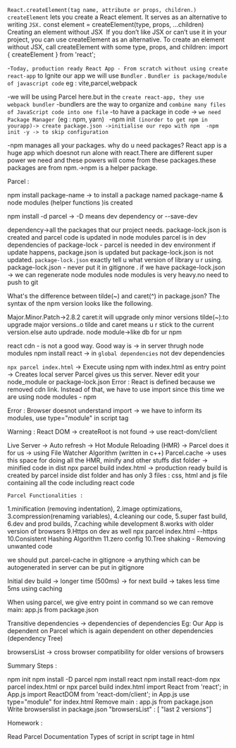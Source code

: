 `React.createElement(tag name, attribute or props, children.)`
`createElement` lets you create a React element. It serves as an alternative to writing `JSX.`
const element = createElement(type, props, ...children)
Creating an element without JSX 
If you don’t like JSX or can’t use it in your project, you can use createElement as an alternative.
To create an element without JSX, call createElement with some type, props, and children:
import { createElement } from 'react';

-`Today, production ready React App - From scratch without using create react-app`
to Ignite our app we will use `Bundler` . `Bundler is package/module of javascript code` eg : vite,parcel,webpack

-we will be using Parcel here.but in the `create react-app, they use webpack bundler`
-bundlers are the way to organize and `combine many files of JavaScript code into one file`
-to have a package in code -> `we need Package Manager `(eg : npm, yarn)
`
`-npm init` (inorder to get npm in yourapp)-> create package.json ->initialise our repo with npm 
-npm init -y -> to skip configuration`

-npm manages all your packages.
why do u need packages?
React app is a huge app which doesnot run alone with react.There are different super power we need and these powers will come from these packages.these packages are from npm.->npm is a helper package.

Parcel :

npm install package-name -> to install a package named package-name  & node modules (helper functions )is created 

npm install -d parcel -> -D means dev dependency or --save-dev

dependency->all the packages that our project needs.
package-lock.json is created and parcel code is updated in node modules
parcel is in dev dependencies of package-lock - parcel is needed in dev environment
if update happens, package.json is updated but package-lock.json is not updated.
`package-lock.json` exactly tell u what  version of library u r using.
package-lock.json - never put it in gitignore .
if we have package-lock.json -> we can regenerate node modules
node modules is very heavy.no need to push to git




What's the difference between tilde(~) and caret(^) in package.json?
The syntax of the npm version looks like the following.

Major.Minor.Patch->2.8.2 
caret:it will upgrade only minor versions
tilde(~):to upgrade major versions..o tilde and caret means u r stick to the current version.else auto updrade.
node module->like db for ur npm

react cdn - is not a good way. Good way is -> in server thrugh node modules
npm install react -> in `global dependencies` not dev dependencies

`npx parcel index.html` -> Execute using npm with index.html as entry point -> Creates local server
Parcel gives us this server.
Never edit your node_module or package-lock.json
Error : React is defined because we removed cdn link. Instead of that, we have to use import since this time we are using node modules - npm

Error : Browser doesnot understand import -> we have to inform its modules, use type="module" in script tag

Warning : React DOM -> createRoot is not found -> use react-dom/client

Live Server -> Auto refresh -> Hot Module Reloading (HMR) -> Parcel does it for us -> using File Watcher Algorithm (written in c++) Parcel.cache -> uses this space for doing all the HMR, minify and other stuffs dist folder -> minified code in dist npx parcel build index.html -> production ready build is created by parcel inside dist folder and has only 3 files : css, html and js file containing all the code including react code

`Parcel Functionalities :`

1.minification (removing indentation),
2.image optimizations,
3.compression(renaming variables),
4.cleaning our code,
5.super fast build,
6.dev and prod builds,
7.caching while development
8.works with older version of browsers
9.Https on dev as well npx parcel index.html --https 10.Consistent Hashing Algorithm 11.zero    config
10.Tree shaking - Removing unwanted code

we should put .parcel-cache in gitignore -> anything which can be autogenerated in server can be put in gitignore

Initial dev build -> longer time (500ms) -> for next build -> takes less time 5ms using caching

When using parcel, we give entry point in command so we can remove main: app.js from package.json

Transitive dependencies -> dependencies of dependencies Eg: Our App is dependent on Parcel which is again dependent on other dependencies (dependency Tree)

browsersList -> cross browser compatibility for older versions of browsers


Summary Steps :

npm init
npm install -D parcel
npm install react
npm install react-dom
npx parcel index.html or npx parcel build index.html
import React from 'react'; in App.js
import ReactDOM from 'react-dom/client'; in App.js
use type="module" for index.html
Remove main : app.js from package.json
Write browserslist in package.json
"browsersList" : [ "last 2 versions"]

Homework :

Read Parcel Documentation
Types of script in script tage in html
